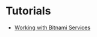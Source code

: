 # Tutorials

* [Working with Bitnami Services](../services-toolkit/tutorials/working-with-bitnami-services.hbs.md)
